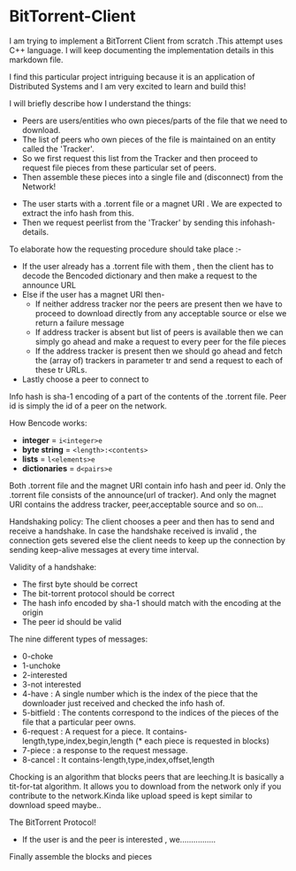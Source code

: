 # BitTorrent-Client

<p>
I am trying to implement a BitTorrent Client from scratch .This attempt uses C++ language. I will keep 
documenting the implementation details in this markdown file.
</p>

<p>
I find this particular project intriguing because it is an application of Distributed Systems and I am very excited to learn and build this!
</p>

<p>
I will briefly describe how I understand the things:
</p>

<ul>
<li>Peers are users/entities who own pieces/parts of the file that we need to download.</li>
<li>The list of peers who own pieces of the file is maintained on an entity called the 'Tracker'.</li>
<li>So we first request this list from the Tracker and then proceed to request file pieces from these particular set of peers.</li>
<li>Then assemble these pieces into a single file and (disconnect) from the Network!</li>
</ul>

<ul>
<li>The user starts with a .torrent file or a magnet URI . We are expected to extract the info hash from this.</li>
<li>Then we request peerlist from the 'Tracker' by sending this infohash-details.</li>
</ul>

To elaborate how the requesting procedure should take place :-
<ul>
<li>If the user already has a .torrent file with them , then the client has to decode the Bencoded dictionary and then make a request to the announce URL</li>
<li>Else if the user has a magnet URI then-
<ul>
<li>If neither address tracker nor the peers are present then we have to proceed to download directly from any acceptable source or else we return a failure message</li>
<li>If address tracker is absent but list of peers is available then we can simply go ahead and make a request to every peer for the file pieces</li>
<li>If the address tracker is present then we should go ahead and fetch the (array of) trackers in parameter tr and send a request to each of these tr URLs.</li>
</ul>
</li>
<li>Lastly choose a peer to connect to</li>
</ul>

<p>
Info hash is sha-1 encoding of a part of the contents of the .torrent file.
Peer id is simply the id of a peer on the network.
</p>

<p>
How Bencode works:
<ul>
  <li><b>integer</b> = <code>i&lt;integer&gt;e</code></li>
  <li><b>byte string</b> = <code>&lt;length&gt;:&lt;contents&gt;</code></li>
  <li><b>lists</b> = <code>l&lt;elements&gt;e</code></li>
  <li><b>dictionaries</b> = <code>d&lt;pairs&gt;e</code></li>
</ul>

</p>

<p>
Both .torrent file and the magnet URI contain info hash and peer id. Only the .torrent file consists of the announce(url of tracker). And only the magnet URI contains the address tracker, peer,acceptable source and so on...
</p>

<p>
Handshaking policy:
The client chooses a peer and then has to send and receive a handshake.
In case the handshake received is invalid , the connection gets severed else the client needs to keep up the connection by sending keep-alive messages at every time interval.
</p>

<p>
Validity of a handshake:
<ul>
<li>The first byte should be correct</li>
<li>The bit-torrent protocol should be correct</li>
<li>The hash info encoded by sha-1 should match with the encoding at the origin</li>
<li>The peer id should be valid</li>
</ul>
</p>

<p>
The nine different types of messages:
<ul>
<li>0-choke</li>
<li>1-unchoke</li>
<li>2-interested</li>
<li>3-not interested</li>
<li>4-have : A single number which is the index of the piece that the downloader just received and checked the info hash of.</li>
<li>5-bitfield : The contents correspond to the indices of the pieces of the file that a particular peer owns.</li>
<li>6-request : A request for a piece. It contains-length,type,index,begin,length (* each piece is requested in blocks)</li>
<li>7-piece : a response to the request message.</li>
<li>8-cancel : It contains-length,type,index,offset,length</li>
</ul>
</p>

<p>Chocking is an algorithm that blocks peers that are leeching.It is basically a tit-for-tat algorithm. It allows you to download from the network only if you contribute to the network.Kinda like upload speed is kept similar to download speed maybe..
</p>

<p>
The BitTorrent Protocol!

<ul>
<li>If the user is  and the peer is interested , we................ </li>
</ul>
</p>

<p>Finally assemble the blocks and pieces</p>